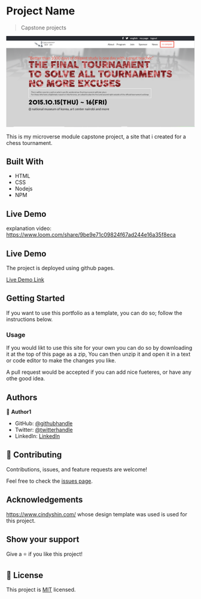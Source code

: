 [](https://img.shields.io/badge/Microverse-blueviolet)

# Project Name

> Capstone projects

![screenshot](./app_screenshot.png)

This is my microverse module capstone project, a site that i created for a chess tournament.

## Built With

- HTML
- CSS
- Nodejs
- NPM

## Live Demo

explanation video:
https://www.loom.com/share/9be9e71c09824f67ad244e16a35f8eca

## Live Demo

The project is deployed using github pages.

[Live Demo Link](https://timowest12.github.io/capstone/)

## Getting Started

If you want to use this portfolio as a template, you can do so; follow the instructions below.

### Usage

If you would likt to use this site for your own you can do so by downloading it at the top of this page as a zip, You can then unzip it and open it in a text or code editor to make the changes you like.

A pull request would be accepted if you can add nice fueteres, or have any othe good idea.

## Authors

👤 **Author1**

- GitHub: [@githubhandle](https://github.com/Timowest12)
- Twitter: [@twitterhandle](https://twitter.com/Timo61060367)
- LinkedIn: [LinkedIn](https://www.linkedin.com/in/timo-wester-6a0282a7/)

## 🤝 Contributing

Contributions, issues, and feature requests are welcome!

Feel free to check the [issues page](../../issues/).

## Acknowledgements

https://www.cindyshin.com/ whose design template was used is used for this project.

## Show your support

Give a ⭐️ if you like this project!

## 📝 License

This project is [MIT](./MIT.md) licensed.
